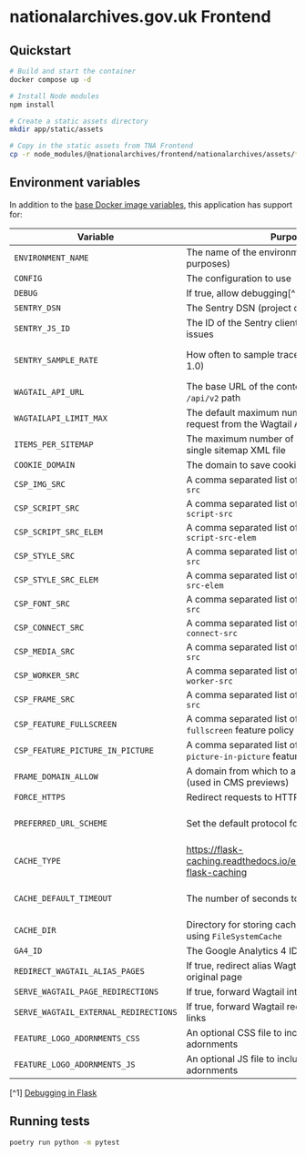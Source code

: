 # nationalarchives.gov.uk Frontend

## Quickstart

```sh
# Build and start the container
docker compose up -d

# Install Node modules
npm install

# Create a static assets directory
mkdir app/static/assets

# Copy in the static assets from TNA Frontend
cp -r node_modules/@nationalarchives/frontend/nationalarchives/assets/* app/static/assets
```

## Environment variables

In addition to the [base Docker image variables](https://github.com/nationalarchives/docker/blob/main/docker/tna-python/README.md#environment-variables), this application has support for:

| Variable                              | Purpose                                                                     | Default                                                   |
| ------------------------------------- | --------------------------------------------------------------------------- | --------------------------------------------------------- |
| `ENVIRONMENT_NAME`                    | The name of the environment (for reporting purposes)                        | `production`                                              |
| `CONFIG`                              | The configuration to use                                                    | `config.Production`                                       |
| `DEBUG`                               | If true, allow debugging[^1]                                                | `False`                                                   |
| `SENTRY_DSN`                          | The Sentry DSN (project code)                                               | _none_                                                    |
| `SENTRY_JS_ID`                        | The ID of the Sentry client project to catch issues                         | _none_                                                    |
| `SENTRY_SAMPLE_RATE`                  | How often to sample traces and profiles (0-1.0)                             | production: `0.1`, staging: `1`, develop: `0`, test: `0`  |
| `WAGTAIL_API_URL`                     | The base URL of the content API, including the `/api/v2` path               | _none_                                                    |
| `WAGTAILAPI_LIMIT_MAX`                | The default maximum number of items to request from the Wagtail API         | `20`                                                      |
| `ITEMS_PER_SITEMAP`                   | The maximum number of items to add to a single sitemap XML file             | `500`                                                     |
| `COOKIE_DOMAIN`                       | The domain to save cookie preferences against                               | _none_                                                    |
| `CSP_IMG_SRC`                         | A comma separated list of CSP rules for `img-src`                           | `'self'`                                                  |
| `CSP_SCRIPT_SRC`                      | A comma separated list of CSP rules for `script-src`                        | `'self'`                                                  |
| `CSP_SCRIPT_SRC_ELEM`                 | A comma separated list of CSP rules for `script-src-elem`                   | `'self'`                                                  |
| `CSP_STYLE_SRC`                       | A comma separated list of CSP rules for `style-src`                         | `'self'`                                                  |
| `CSP_STYLE_SRC_ELEM`                  | A comma separated list of CSP rules for `style-src-elem`                    | `'self'`                                                  |
| `CSP_FONT_SRC`                        | A comma separated list of CSP rules for `font-src`                          | `'self'`                                                  |
| `CSP_CONNECT_SRC`                     | A comma separated list of CSP rules for `connect-src`                       | `'self'`                                                  |
| `CSP_MEDIA_SRC`                       | A comma separated list of CSP rules for `media-src`                         | `'self'`                                                  |
| `CSP_WORKER_SRC`                      | A comma separated list of CSP rules for `worker-src`                        | `'self'`                                                  |
| `CSP_FRAME_SRC`                       | A comma separated list of CSP rules for `frame-src`                         | `'self'`                                                  |
| `CSP_FEATURE_FULLSCREEN`              | A comma separated list of rules for the `fullscreen` feature policy         | `'self'`                                                  |
| `CSP_FEATURE_PICTURE_IN_PICTURE`      | A comma separated list of rules for the `picture-in-picture` feature policy | `'self'`                                                  |
| `FRAME_DOMAIN_ALLOW`                  | A domain from which to allow frame embedding (used in CMS previews)         | _none_                                                    |
| `FORCE_HTTPS`                         | Redirect requests to HTTPS as part of the CSP                               | _none_                                                    |
| `PREFERRED_URL_SCHEME`                | Set the default protocol for generating links                               | production/staging: `https`, develop/test: `http`         |
| `CACHE_TYPE`                          | https://flask-caching.readthedocs.io/en/latest/#configuring-flask-caching   | _none_                                                    |
| `CACHE_DEFAULT_TIMEOUT`               | The number of seconds to cache pages for                                    | production: `300`, staging: `60`, develop: `0`, test: `0` |
| `CACHE_DIR`                           | Directory for storing cached responses when using `FileSystemCache`         | `/tmp`                                                    |
| `GA4_ID`                              | The Google Analytics 4 ID                                                   | _none_                                                    |
| `REDIRECT_WAGTAIL_ALIAS_PAGES`        | If true, redirect alias Wagtail pages to their original page                | `True`                                                    |
| `SERVE_WAGTAIL_PAGE_REDIRECTIONS`     | If true, forward Wagtail internal page redirects                            | `True`                                                    |
| `SERVE_WAGTAIL_EXTERNAL_REDIRECTIONS` | If true, forward Wagtail redirects to external links                        | `True`                                                    |
| `FEATURE_LOGO_ADORNMENTS_CSS`         | An optional CSS file to include for logo adornments                         | _none_                                                    |
| `FEATURE_LOGO_ADORNMENTS_JS`          | An optional JS file to include for logo adornments                          | _none_                                                    |

[^1] [Debugging in Flask](https://flask.palletsprojects.com/en/2.3.x/debugging/)

## Running tests

```sh
poetry run python -m pytest
```

